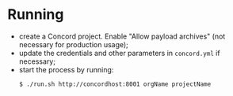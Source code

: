 # Running

- create a Concord project. Enable "Allow payload archives" (not necessary for production usage);
- update the credentials and other parameters in `concord.yml` if necessary;
- start the process by running:
  ```
  $ ./run.sh http://concordhost:8001 orgName projectName
  ```
